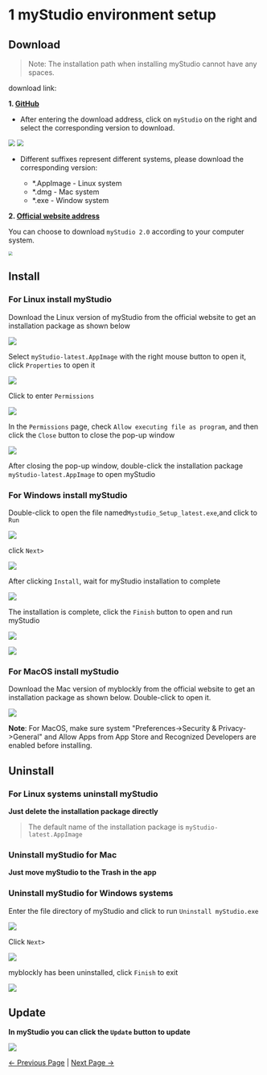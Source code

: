 # 1 myStudio environment setup

## Download

>Note: The installation path when installing myStudio cannot have any spaces.

download link:

**1. [GitHub](https://github.com/elephantrobotics/myStudio)**

* After entering the download address, click on `myStudio` on the right and select the corresponding version to download.

<img src="../../../../resources/5-BasicApplication/5.2.2/m5/img/github.png" style="zoom: 80%;" />

<img src="../../../../resources/5-BasicApplication/5.2.2/m5/img/github_download.png" style="zoom: 80%;" />

* Different suffixes represent different systems, please download the corresponding version:

  - *.AppImage - Linux system

  * *.dmg - Mac system
  * *.exe - Window system



**2. [Official website address](https://www.elephantrobotics.com/download/)**

You can choose to download `myStudio 2.0` according to your computer system.

<img src="../../../../resources/5-BasicApplication/5.2.2/m5/img/download.png" style="zoom: 50%;" />









## Install

### For Linux  install myStudio

Download the Linux version of myStudio from the official website to get an installation package as shown below

![](../../../../resources/5-BasicApplication/5.2.2/m5/img/320/appimage.png)





Select `myStudio-latest.AppImage` with the right mouse button to open it, click `Properties` to open it

<img src="../../../../resources/5-BasicApplication/5.2.2/m5/img/320/appimage1.png"  />



Click to enter `Permissions`

<img src="../../../../resources/5-BasicApplication/5.2.2/m5/img/320/appimage2.png"  />



In the `Permissions` page, check `Allow executing file as program`, and then click the `Close` button to close the pop-up window

<img src="../../../../resources/5-BasicApplication/5.2.2/m5/img/320/appimage3.png"  />



After closing the pop-up window, double-click the installation package `myStudio-latest.AppImage` to open myStudio









### For Windows install myStudio

Double-click to open the file named`Mystudio_Setup_latest.exe`,and click to `Run`

![](../../../../resources/5-BasicApplication/5.2.2/m5/img/install_1.png)



click `Next>`

![](../../../../resources/5-BasicApplication/5.2.2/m5/img/install_2.png)

After clicking `Install`, wait for myStudio installation to complete

![](../../../../resources/5-BasicApplication/5.2.2/m5/img/install_3.png)



The installation is complete, click the `Finish` button to open and run myStudio

![](../../../../resources/5-BasicApplication/5.2.2/m5/img/install_4.png)

![](../../../../resources/5-BasicApplication/5.2.2/m5/img/install_5.png)



### For MacOS install myStudio

Download the Mac version of myblockly from the official website to get an installation package as shown below. Double-click to open it.

![](../../../../resources/5-BasicApplication/5.2.2/m5/img/mac.png)

**Note**: For MacOS, make sure system "Preferences->Security & Privacy->General" and Allow Apps from App Store and Recognized Developers are enabled before installing.



## Uninstall

### For Linux systems uninstall myStudio

**Just delete the installation package directly**

>The default name of the installation package is `myStudio-latest.AppImage`





### Uninstall myStudio for Mac

**Just move myStudio to the Trash in the app**



### Uninstall myStudio for Windows systems

Enter the file directory of myStudio and click to run `Uninstall myStudio.exe`

![](../../../../resources/5-BasicApplication/5.2.2/m5/img/uninstall_1.png)



Click `Next>`



![](../../../../resources/5-BasicApplication/5.2.2/m5/img/uninstall_2.png)



myblockly has been uninstalled, click `Finish` to exit

![](../../../../resources/5-BasicApplication/5.2.2/m5/img/uninstall_4.png)



## Update



**In myStudio you can click the `Update` button to update**



![](../../../../resources/5-BasicApplication/5.2.2/m5/img/update.png)




[← Previous Page](./README.md) | [Next Page →](./2-install_driver.md)